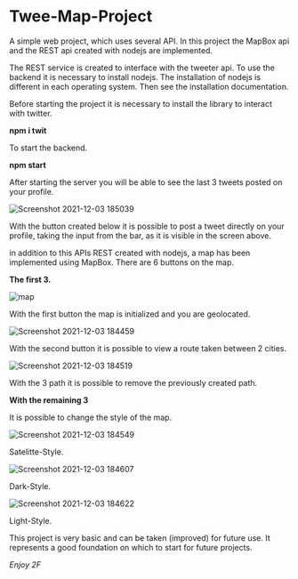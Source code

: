 # Twee-Map-Project
A simple web project, which uses several API. In this project the MapBox api and the REST api created with nodejs are implemented.

The REST service is created to interface with the tweeter api.
To use the backend it is necessary to install nodejs. 
The installation of nodejs is different in each operating system. Then see the installation documentation.


Before starting the project it is necessary to install the library to interact with twitter.

**npm i twit**


To start the backend. 

**npm start**

After starting the server you will be able to see the last 3 tweets posted on your profile.


![Screenshot 2021-12-03 185039](https://user-images.githubusercontent.com/44865237/144654606-382f0dfd-e601-4019-89a4-7f24e47ed359.jpg)


With the button created below it is possible to post a tweet directly on your profile, taking the input from the bar, as it is visible in the screen above. 

in addition to this APIs REST created with nodejs, a map has been implemented using MapBox.
There are 6 buttons on the map.

**The first 3.** 

![map](https://user-images.githubusercontent.com/44865237/144655899-e0fdf5d6-3407-462b-85a9-11ca7ea77ff1.jpg)

With the first button the map is initialized and you are geolocated. 

![Screenshot 2021-12-03 184459](https://user-images.githubusercontent.com/44865237/144656067-c2f3922d-1ed3-40ca-9992-4c3b21afa0f5.jpg)

With the second button it is possible to view a route taken between 2 cities. 

![Screenshot 2021-12-03 184519](https://user-images.githubusercontent.com/44865237/144656170-c1c3c7dc-c4ef-4355-b24e-b4a592e76ae6.jpg)

With the 3 path it is possible to remove the previously created path.

**With the remaining 3**

It is possible to change the style of the map. 

![Screenshot 2021-12-03 184549](https://user-images.githubusercontent.com/44865237/144656518-b619c78a-c69c-43f0-9b3e-e5c103951f14.jpg)

Satelitte-Style. 

![Screenshot 2021-12-03 184607](https://user-images.githubusercontent.com/44865237/144656556-0e608558-d79f-4d85-80d8-d39969547f24.jpg)

Dark-Style. 

![Screenshot 2021-12-03 184622](https://user-images.githubusercontent.com/44865237/144656615-0a135797-a7ba-465d-af00-0afaaebb5fad.jpg)

Light-Style.

This project is very basic and can be taken (improved) for future use. It represents a good foundation on which to start for future projects.

*Enjoy 2F*








